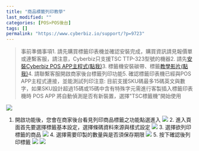 ```yaml
---
title: "商品標籤列印教學"
last_modified: ""
categories: [POS>POS後台]
tags: []
permalink: "https://www.cyberbiz.io/support/?p=9723"
---
```


> 事前準備事項1\. 請先購買標籤印表機並確認安裝完成，購買資訊請見報價單或連繫客服，請注意，Cyberbiz只支援TSC TTP-323型號的機器2\.
> 請先[安裝Cyberbiz POS APP主程式(點我)](https://www.cyberbiz.co/support/?p=9556)3\.
> 標籤機安裝碳帶、標籤[教學影片(點我)](https://www.tscprinters.com/TC/support/Support_Video/TTP-225_Series)4\.
> 請聯繫客服開啟商家後台標籤列印功能5\. 確認標籤印表機已經與POS APP主程式連接，並能測試列印注意:
> 目前支援SKU碼最多15碼英文與數字，如果SKU設計超過15碼或15碼中含有特殊字元需進行客製插入標籤印表機時 POS APP
> 將自動偵測是否有新裝置，選擇"TSC標籤機"開始使用

![](https://www.cyberbiz.co/support/wp-content/uploads/2020/10/選擇機器.png)

1. 開啟功能後，您會在商家後台看見列印商品標籤之功能點選進入
![](https://www.cyberbiz.co/support/wp-content/uploads/2020/10/商店後台.png) 2\.
進入頁面首先要選擇標籤基本設定，選擇條碼資料來源與樣式設定 ![](https://www.cyberbiz.co/support/wp-content/uploads/2020/10/基本設定-1024x242.png) 3\. 選擇欲列印標籤的商品
![](https://www.cyberbiz.co/support/wp-content/uploads/2020/10/選擇商品-1024x532.png) 4\. 選擇需要印製的數量與是否須保存期限
![](https://www.cyberbiz.co/support/wp-content/uploads/2020/10/列印商品-1024x414.png) 5\. 按下確認後列印標籤
![](https://www.cyberbiz.co/support/wp-content/uploads/2020/10/確認畫面.png)
![](https://www.cyberbiz.co/support/wp-content/uploads/2020/10/標籤.png)

